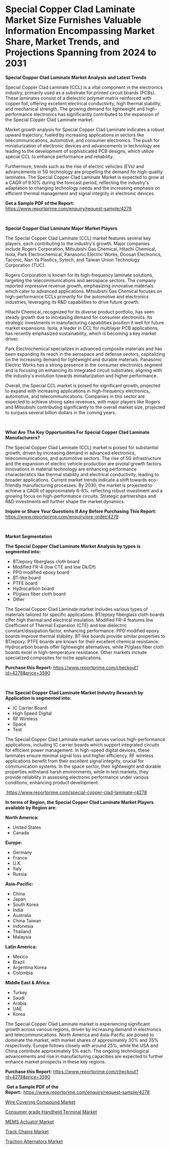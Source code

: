 <p><h1>Special Copper Clad Laminate Market Size Furnishes Valuable Information Encompassing Market Share, Market Trends, and Projections Spanning from 2024 to 2031</h1></p><p><strong>Special Copper Clad Laminate Market Analysis and Latest Trends</strong></p>
<p><p>Special Copper Clad Laminate (CCL) is a vital component in the electronics industry, primarily used as a substrate for printed circuit boards (PCBs). These laminates consist of a dielectric polymer matrix reinforced with copper foil, offering excellent electrical conductivity, high thermal stability, and mechanical strength. The growing demand for lightweight and high-performance electronics has significantly contributed to the expansion of the Special Copper Clad Laminate market.</p><p>Market growth analysis for Special Copper Clad Laminate indicates a robust upward trajectory, fueled by increasing applications in sectors like telecommunications, automotive, and consumer electronics. The push for miniaturization of electronic devices and advancements in technology are leading to the development of sophisticated PCB designs, which utilize special CCL to enhance performance and reliability.</p><p>Furthermore, trends such as the rise of electric vehicles (EVs) and advancements in 5G technology are propelling the demand for high-quality laminates. The Special Copper Clad Laminate Market is expected to grow at a CAGR of 9.10% during the forecast period, reflecting the industry's adaptation to changing technology needs and the increasing emphasis on efficient thermal management and signal integrity in electronic devices.</p></p>
<p><strong>Get a Sample PDF of the Report:&nbsp;</strong> <a href="https://www.reportprime.com/enquiry/request-sample/4278?utm_campaign=63&utm_medium=2&utm_source=Github&utm_content=ia&utm_term=18102024&utm_id=special-copper-clad-laminate">https://www.reportprime.com/enquiry/request-sample/4278</a></p>
<p>&nbsp;</p>
<p><strong>Special Copper Clad Laminate Major Market Players</strong></p>
<p><p>The Special Copper Clad Laminate (CCL) market features several key players, each contributing to the industry's growth. Major companies include Rogers Corporation, Mitsubishi Gas Chemical, Hitachi Chemical, Isola, Park Electrochemical, Panasonic Electric Works, Doosan Electronics, Taconic, Nan Ya Plastics, Sytech, and Taiwan Union Technology Corporation (TUC).</p><p>Rogers Corporation is known for its high-frequency laminate solutions, targeting the telecommunications and aerospace sectors. The company reported impressive revenue growth, emphasizing innovative materials which cater to advanced applications. Mitsubishi Gas Chemical focuses on high-performance CCLs primarily for the automotive and electronics industries, leveraging its R&D capabilities to drive future growth.</p><p>Hitachi Chemical, recognized for its diverse product portfolio, has seen steady growth due to increasing demand for consumer electronics. Its strategic investments in manufacturing capabilities position it well for future market expansions. Isola, a leader in CCL for multilayer PCB applications, has recently emphasized sustainability, which is becoming a key market driver. </p><p>Park Electrochemical specializes in advanced composite materials and has been expanding its reach in the aerospace and defense sectors, capitalizing on the increasing demand for lightweight and durable materials. Panasonic Electric Works has a strong presence in the consumer electronics segment and is focusing on enhancing its integrated circuit substrates, aligning with the industry's evolution towards miniaturization and higher performance.</p><p>Overall, the Special CCL market is poised for significant growth, projected to expand with increasing applications in high-frequency electronics, automotive, and telecommunications. Companies in this sector are expected to achieve strong sales revenues, with major players like Rogers and Mitsubishi contributing significantly to the overall market size, projected to surpass several billion dollars in the coming years.</p></p>
<p>&nbsp;</p>
<p><strong>What Are The Key Opportunities For Special Copper Clad Laminate Manufacturers?</strong></p>
<p><p>The Special Copper Clad Laminate (CCL) market is poised for substantial growth, driven by increasing demand in advanced electronics, telecommunications, and automotive sectors. The rise of 5G infrastructure and the expansion of electric vehicle production are pivotal growth factors. Innovations in material technology are enhancing performance characteristics like thermal stability and electrical conductivity, leading to broader applications. Current market trends indicate a shift towards eco-friendly manufacturing processes. By 2030, the market is projected to achieve a CAGR of approximately 6-8%, reflecting robust investment and a growing focus on high-performance circuits. Strategic partnerships and R&D investments will further shape the market dynamics.</p></p>
<p><strong>Inquire or Share Your Questions If Any Before Purchasing This Report:</strong> <a href="https://www.reportprime.com/enquiry/pre-order/4278?utm_campaign=63&utm_medium=2&utm_source=Github&utm_content=ia&utm_term=18102024&utm_id=special-copper-clad-laminate">https://www.reportprime.com/enquiry/pre-order/4278</a></p>
<p>&nbsp;</p>
<p><strong>Market Segmentation</strong></p>
<p><strong>The Special Copper Clad Laminate Market Analysis by types is segmented into:</strong></p>
<p><ul><li>BT/epoxy fiberglass cloth board</li><li>Modified FR-4 (low CTE and low Dk/Df)</li><li>PPO modified epoxy board</li><li>BT-like board</li><li>PTFE board</li><li>Hydrocarbon board</li><li>PI/glass fiber cloth board</li><li>Other</li></ul></p>
<p><p>The Special Copper Clad Laminate market includes various types of materials tailored for specific applications. BT/epoxy fiberglass cloth boards offer high thermal and electrical insulation. Modified FR-4 features low Coefficient of Thermal Expansion (CTE) and low dielectric constant/dissipation factor, enhancing performance. PPO modified epoxy boards improve thermal stability. BT-like boards provide similar properties to BT/epoxy. PTFE boards are known for their excellent chemical resistance. Hydrocarbon boards offer lightweight alternatives, while PI/glass fiber cloth boards excel in high-temperature resistance. Other markets include specialized composites for niche applications.</p></p>
<p><strong>Purchase this Report:&nbsp;</strong><a href="https://www.reportprime.com/checkout?id=4278&price=3590&utm_campaign=63&utm_medium=2&utm_source=Github&utm_content=ia&utm_term=18102024&utm_id=special-copper-clad-laminate">https://www.reportprime.com/checkout?id=4278&price=3590</a></p>
<p>&nbsp;</p>
<p><strong>The Special Copper Clad Laminate Market Industry Research by Application is segmented into:</strong></p>
<p><ul><li>IC Carrier Board</li><li>High Speed Digital</li><li>RF Wireless</li><li>Space</li><li>Test</li></ul></p>
<p><p>The Special Copper Clad Laminate market serves various high-performance applications, including IC carrier boards which support integrated circuits for efficient power management. In high-speed digital devices, these laminates ensure minimal signal loss and higher efficiency. RF wireless applications benefit from their excellent signal integrity, crucial for communication systems. In the space sector, their lightweight and durable properties withstand harsh environments, while in test markets, they provide reliability in assessing electronic performance under various conditions, enhancing product development.</p></p>
<p><a href="https://www.reportprime.com/special-copper-clad-laminate-r4278?utm_campaign=63&utm_medium=2&utm_source=Github&utm_content=ia&utm_term=18102024&utm_id=special-copper-clad-laminate">&nbsp;https://www.reportprime.com/special-copper-clad-laminate-r4278</a></p>
<p><strong>In terms of Region, the Special Copper Clad Laminate Market Players available by Region are:</strong></p>
<p>
    <p> <strong> North America: </strong>
        <ul>
            <li>United States</li>
            <li>Canada</li>
        </ul>
        </p> 
    <p> <strong> Europe: </strong>
        <ul>
            <li>Germany</li>
            <li>France</li>
            <li>U.K.</li>
            <li>Italy</li>
            <li>Russia</li>
        </ul>
        </p> 
    <p> <strong> Asia-Pacific: </strong>
        <ul>
            <li>China</li>
            <li>Japan</li>
            <li>South Korea</li>
            <li>India</li>
            <li>Australia</li>
            <li>China Taiwan</li>
            <li>Indonesia</li>
            <li>Thailand</li>
            <li>Malaysia</li>
        </ul>
        </p> 
    <p> <strong> Latin America: </strong>
        <ul>
            <li>Mexico</li>
            <li>Brazil</li>
            <li>Argentina Korea</li>
            <li>Colombia</li>
        </ul>
        </p> 
    <p> <strong> Middle East & Africa: </strong>
        <ul>
            <li>Turkey</li>
            <li>Saudi</li>
            <li>Arabia</li>
            <li>UAE</li>
            <li>Korea</li>
        </ul>
    </p>
    </p>
<p><p>The Special Copper Clad Laminate market is experiencing significant growth across various regions, driven by increasing demand in electronics and telecommunications. North America and Asia-Pacific are poised to dominate the market, with market shares of approximately 30% and 35% respectively. Europe follows closely with around 25%, while the USA and China contribute approximately 5% each. The ongoing technological advancements and rise in manufacturing capacities are expected to further enhance market prospects in these key regions.</p></p>
<p><strong>Purchase this Report: </strong><a href="https://www.reportprime.com/checkout?id=4278&price=3590&utm_campaign=63&utm_medium=2&utm_source=Github&utm_content=ia&utm_term=18102024&utm_id=special-copper-clad-laminate">https://www.reportprime.com/checkout?id=4278&price=3590</a></p>
<p>&nbsp;<strong>Get a Sample PDF of the Report:&nbsp;&nbsp;</strong><a href="https://www.reportprime.com/enquiry/request-sample/4278?utm_campaign=63&utm_medium=2&utm_source=Github&utm_content=ia&utm_term=18102024&utm_id=special-copper-clad-laminate">https://www.reportprime.com/enquiry/request-sample/4278</a></p>
<p><strong></strong></p>
<p><p><a href="https://www.linkedin.com/pulse/wire-covering-compound-market-segmentation-applications-types-dkhxc?utm_campaign=63&utm_medium=2&utm_source=Github&utm_content=ia&utm_term=18102024&utm_id=special-copper-clad-laminate">Wire Covering Compound Market</a></p><p><a href="https://github.com/abbiewimld/Market-Research-Report-List-1/blob/main/consumer-grade-handheld-terminal-market.md?utm_campaign=63&utm_medium=2&utm_source=Github&utm_content=ia&utm_term=18102024&utm_id=special-copper-clad-laminate">Consumer grade Handheld Terminal Market</a></p><p><a href="https://github.com/MCGEE-CRANECaitlyn/Market-Research-Report-List-1/blob/main/mems-actuator-market.md?utm_campaign=63&utm_medium=2&utm_source=Github&utm_content=ia&utm_term=18102024&utm_id=special-copper-clad-laminate">MEMS Actuator Market</a></p><p><a href="https://issuu.com/reportprime-2/docs/track-chains-market-size-2030.pptx_ca3f4bd02e7766?utm_campaign=63&utm_medium=2&utm_source=Github&utm_content=ia&utm_term=18102024&utm_id=special-copper-clad-laminate">Track Chains Market</a></p><p><a href="https://issuu.com/reportprime-2/docs/traction-alternators-market-size-20_f74d306bc6410b?utm_campaign=63&utm_medium=2&utm_source=Github&utm_content=ia&utm_term=18102024&utm_id=special-copper-clad-laminate">Traction Alternators Market</a></p></p>